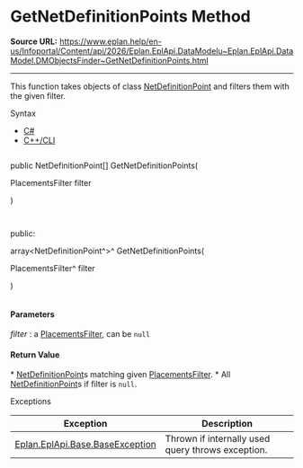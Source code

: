 # GetNetDefinitionPoints Method

**Source URL:** https://www.eplan.help/en-us/Infoportal/Content/api/2026/Eplan.EplApi.DataModelu~Eplan.EplApi.DataModel.DMObjectsFinder~GetNetDefinitionPoints.html

---

This function takes objects of class [NetDefinitionPoint](Eplan.EplApi.DataModelu~Eplan.EplApi.DataModel.NetDefinitionPoint.html) and filters them with the given filter.

Syntax

- [C#](#i-syntax-CS)
- [C++/CLI](#i-syntax-CPP2005)

```
```
public NetDefinitionPoint[] GetNetDefinitionPoints( 

   PlacementsFilter filter

)
```
```

```
```
public:

array<NetDefinitionPoint^>^ GetNetDefinitionPoints( 

   PlacementsFilter^ filter

)
```
```

#### Parameters

*filter*
:   a [PlacementsFilter](Eplan.EplApi.DataModelu~Eplan.EplApi.DataModel.PlacementsFilter.html), can be `null`

#### Return Value

\* [NetDefinitionPoint](Eplan.EplApi.DataModelu~Eplan.EplApi.DataModel.NetDefinitionPoint.html)s matching given [PlacementsFilter](Eplan.EplApi.DataModelu~Eplan.EplApi.DataModel.PlacementsFilter.html). \* All [NetDefinitionPoint](Eplan.EplApi.DataModelu~Eplan.EplApi.DataModel.NetDefinitionPoint.html)s if filter is `null`.

Exceptions

| Exception | Description |
| --- | --- |
| [Eplan.EplApi.Base.BaseException](Eplan.EplApi.Baseu~Eplan.EplApi.Base.BaseException.html) | Thrown if internally used query throws exception. |
